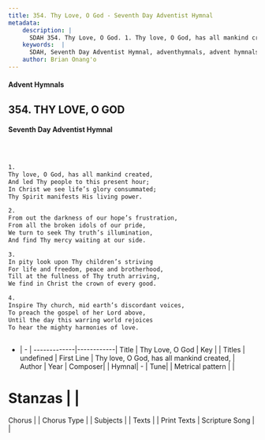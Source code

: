 ```yaml
---
title: 354. Thy Love, O God - Seventh Day Adventist Hymnal
metadata:
    description: |
      SDAH 354. Thy Love, O God. 1. Thy love, O God, has all mankind created, And led Thy people to this present hour; In Christ we see life’s glory consummated; Thy Spirit manifests His living power.
    keywords:  |
      SDAH, Seventh Day Adventist Hymnal, adventhymnals, advent hymnals, Thy Love, O God, Thy love, O God, has all mankind created, 
    author: Brian Onang'o
---
```


#### Advent Hymnals
## 354. THY LOVE, O GOD
#### Seventh Day Adventist Hymnal

```txt



1.
Thy love, O God, has all mankind created,
And led Thy people to this present hour;
In Christ we see life’s glory consummated;
Thy Spirit manifests His living power.

2.
From out the darkness of our hope’s frustration,
From all the broken idols of our pride,
We turn to seek Thy truth’s illumination,
And find Thy mercy waiting at our side.

3.
In pity look upon Thy children’s striving
For life and freedom, peace and brotherhood,
Till at the fullness of Thy truth arriving,
We find in Christ the crown of every good.

4.
Inspire Thy church, mid earth’s discordant voices,
To preach the gospel of her Lord above,
Until the day this warring world rejoices
To hear the mighty harmonies of love.



```

- |   -  |
-------------|------------|
Title | Thy Love, O God |
Key |  |
Titles | undefined |
First Line | Thy love, O God, has all mankind created, |
Author | 
Year | 
Composer|  |
Hymnal|  - |
Tune|  |
Metrical pattern | |
# Stanzas |  |
Chorus |  |
Chorus Type |  |
Subjects |  |
Texts |  |
Print Texts | 
Scripture Song |  |
  
